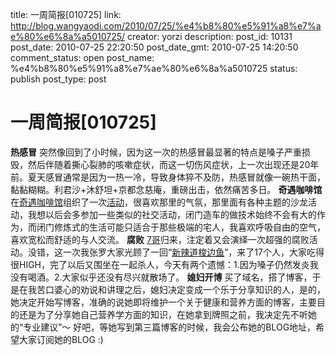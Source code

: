 title: 一周简报[010725]
link: http://blog.wangyaodi.com/2010/07/25/%e4%b8%80%e5%91%a8%e7%ae%80%e6%8a%a5010725/
creator: yorzi
description: 
post_id: 10131
post_date: 2010-07-25 22:20:50
post_date_gmt: 2010-07-25 14:20:50
comment_status: open
post_name: %e4%b8%80%e5%91%a8%e7%ae%80%e6%8a%a5010725
status: publish
post_type: post

# 一周简报[010725]

**热感冒** 突然像回到了小时候，因为这一次的热感冒最显著的特点是嗓子严重损毁，然后伴随着撕心裂肺的咳嗽症状，而这一切伤风症状，上一次出现还是20年前。夏天感冒通常是因为一热一冷，导致身体猝不及防，热感冒就像一碗热干面，黏黏糊糊。利君沙+沐舒坦+京都念慈庵，重磅出击，依然痛苦多日。 **奇遇咖啡馆** 在[奇遇咖啡馆](http://storygarden.me/)组织了一次[活动](http://developer.idapted.com/2010/07/24/story-garden-meetup/)，很喜欢那里的气氛，那里面有各种主题的沙龙活动，我想以后会多参加一些类似的社交活动，闭门造车的做技术始终不会有大的作为，而闭门修炼式的生活可能只适合于那些极端的宅人，我喜欢呼吸自由的空气，喜欢宽松而舒适的与人交流。 **腐败** [7哥](http://www.dujinfang.com)归来，注定着又会演绎一次超强的腐败活动。没错，这一次我张罗大家光顾了一回“[新辣道梭边鱼](http://www.dianping.com/shop/513114)”，来了17个人，大家吃得很HIGH，完了以后又围坐在一起杀人，今天有两个遗憾：1.因为嗓子仍然发炎我没有喝酒。2.大家似乎还没有尽兴就散场了。 **媳妇开博** 买了域名，搭了博客，于是在我苦口婆心的劝说和讲理之后，媳妇决定变成一个乐于分享知识的人，是的，她决定开始写博客，准确的说她即将维护一个关于健康和营养方面的博客，主要目的还是为了分享她自己营养学方面的知识，在她拿到牌照之前，我决定先不听她的“专业建议”～ 好吧，等她写到第三篇博客的时候，我会公布她的BLOG地址，希望大家订阅她的BLOG :)
